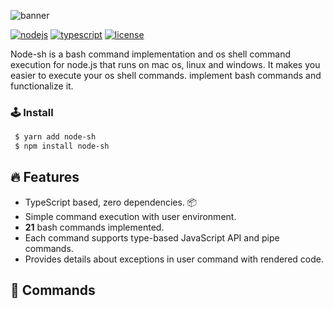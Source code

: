 ![banner](https://user-images.githubusercontent.com/41784860/168438812-90eed635-2fe3-477e-8a25-6527036bffce.png)

[![nodejs](https://img.shields.io/badge/NodeJS-339933?style=for-the-badge&logo=Node.js&logoColor=fff)](https://nodejs.org/)
[![typescript](https://img.shields.io/badge/TypeScript-3178C6?style=for-the-badge&logo=TypeScript&logoColor=fff)](https://www.typescriptlang.org/)
[![license](https://img.shields.io/badge/license-MIT-9999FF?style=for-the-badge)](/LICENSE)

Node-sh is a bash command implementation and os shell command execution for node.js that runs on mac os, linux and windows. It makes you easier to execute your os shell commands. implement bash commands and functionalize it.

### 🕹 Install
```bash
 $ yarn add node-sh
 $ npm install node-sh
```

## 🔥 Features
- TypeScript based, zero dependencies. 📦
- Simple command execution with user environment.
- **21** bash commands implemented.
- Each command supports type-based JavaScript API and pipe commands.
- Provides details about exceptions in user command with rendered code. 

## 📌 Commands
